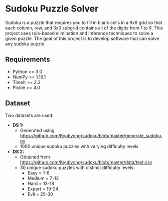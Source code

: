 # Sudoku Puzzle Solver

Sudoku is a puzzle that requires you to fill in blank cells in a 9x9 grid so that each column, row, and 3x3 subgrid contains all of the digits from 1 to 9. This project uses rule-based elimination and inference techniques to solve a given puzzle. The goal of this project is to develop software that can solve any sudoku puzzle.

## Requirements
  * Python >= 3.0
  * NumPy >= 1.16.1
  * TimeIt >= 2.3 
  * Pickle >= 4.0
  
## Dataset
Two datasets are used:
 * **DS 1:** 
    - Generated using https://github.com/Kyubyong/sudoku/blob/master/generate_sudoku.py
    - 1000 unique sudoku puzzles with varying difficulty levels
 * **DS 2:**
    * Obtained from https://github.com/Kyubyong/sudoku/blob/master/data/test.csv
    * 30 unique sudoku puzzles with distinct difficulty levels: 
      * Easy = 1-6
      * Medium = 7-12
      * Hard = 13-18
      * Expert = 19-24
      * Evil = 25-30
